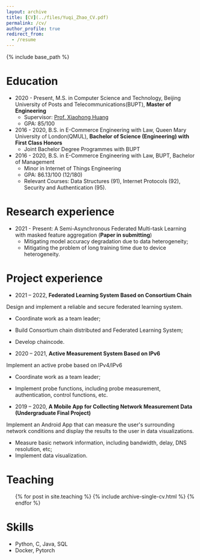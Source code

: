```yaml
---
layout: archive
title: [CV](../files/Yuqi_Zhao_CV.pdf)
permalink: /cv/
author_profile: true
redirect_from:
  - /resume
---
```


{% include base_path %}

Education
======
* 2020 - Present, M.S. in Computer Science and Technology, Beijing University of Posts and Telecommunications(BUPT), **Master of Engineering**
  * Supervisor: [Prof. Xiaohong Huang](https://teacher.bupt.edu.cn/huangxiaohong/en/index.htm)
  * GPA: 85/100
* 2016 - 2020, B.S. in E-Commerce Engineering with Law, Queen Mary University of London(QMUL), **Bachelor of Science (Engineering) with First Class Honors**
  * Joint Bachelor Degree Programmes with BUPT
* 2016 - 2020, B.S. in E-Commerce Engineering with Law, BUPT, Bachelor of Management
  * Minor in Internet of Things Engineering
  * GPA: 86.13/100 (12/180)
  * Relevant Courses: Data Structures (91), Internet Protocols (92), Security and Authentication (95).

Research experience
======
* 2021 - Present: A Semi-Asynchronous Federated Multi-task Learning with masked feature aggregation (**Paper in submitting**)
  * Mitigating model accuracy degradation due to data heterogeneity;
  * Mitigating the problem of long training time due to device heterogeneity.

Project experience
======
* 2021 – 2022, **Federated Learning System Based on Consortium Chain**

Design and implement a reliable and secure federated learning system.
  * Coordinate work as a team leader;
  * Build Consortium chain distributed and Federated Learning System; 
  * Develop chaincode.

* 2020 – 2021, **Active Measurement System Based on IPv6**

Implement an active probe based on IPv4/IPv6
  * Coordinate work as a team leader;
  * Implement probe functions, including probe measurement, authentication, control functions, etc.

* 2019 – 2020, **A Mobile App for Collecting Network Measurement Data (Undergraduate Final Project)**

Implement an Android App that can measure the user's surrounding network conditions and display the results to the user in data visualizations.
  *	Measure basic network information, including bandwidth, delay, DNS resolution, etc;
  * Implement data visualization.

Teaching
======
  <ul>{% for post in site.teaching %}
    {% include archive-single-cv.html %}
  {% endfor %}</ul>

Skills
======
* Python, C, Java, SQL
* Docker, Pytorch

<!-- Publications
======
  <ul>{% for post in site.publications %}
    {% include archive-single-cv.html %}
  {% endfor %}</ul>
  
Talks
======
  <ul>{% for post in site.talks %}
    {% include archive-single-talk-cv.html %}
  {% endfor %}</ul> -->
  

  
<!-- Service and leadership
======
* Currently signed in to 43 different slack teams -->
